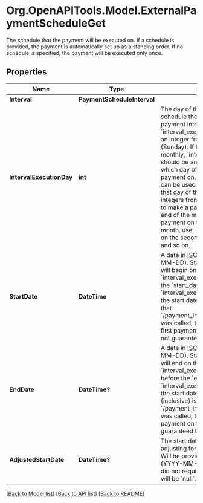 # Org.OpenAPITools.Model.ExternalPaymentScheduleGet
The schedule that the payment will be executed on. If a schedule is provided, the payment is automatically set up as a standing order. If no schedule is specified, the payment will be executed only once.

## Properties

Name | Type | Description | Notes
------------ | ------------- | ------------- | -------------
**Interval** | **PaymentScheduleInterval** |  | 
**IntervalExecutionDay** | **int** | The day of the interval on which to schedule the payment.  If the payment interval is weekly, &#x60;interval_execution_day&#x60; should be an integer from 1 (Monday) to 7 (Sunday).  If the payment interval is monthly, &#x60;interval_execution_day&#x60; should be an integer indicating which day of the month to make the payment on. Integers from 1 to 28 can be used to make a payment on that day of the month. Negative integers from -1 to -5 can be used to make a payment relative to the end of the month. To make a payment on the last day of the month, use -1; to make the payment on the second-to-last day, use -2, and so on. | 
**StartDate** | **DateTime** | A date in [ISO 8601](https://wikipedia.org/wiki/ISO_8601) format (YYYY-MM-DD). Standing order payments will begin on the first &#x60;interval_execution_day&#x60; on or after the &#x60;start_date&#x60;.  If the first &#x60;interval_execution_day&#x60; on or after the start date is also the same day that &#x60;/payment_initiation/payment/create&#x60; was called, the bank *may* make the first payment on that day, but it is not guaranteed to do so. | 
**EndDate** | **DateTime?** | A date in [ISO 8601](https://wikipedia.org/wiki/ISO_8601) format (YYYY-MM-DD). Standing order payments will end on the last &#x60;interval_execution_day&#x60; on or before the &#x60;end_date&#x60;. If the only &#x60;interval_execution_day&#x60; between the start date and the end date (inclusive) is also the same day that &#x60;/payment_initiation/payment/create&#x60; was called, the bank *may* make a payment on that day, but it is not guaranteed to do so. | 
**AdjustedStartDate** | **DateTime?** | The start date sent to the bank after adjusting for holidays or weekends.  Will be provided in [ISO 8601](https://wikipedia.org/wiki/ISO_8601) format (YYYY-MM-DD). If the start date did not require adjustment, this field will be &#x60;null&#x60;. | 

[[Back to Model list]](../README.md#documentation-for-models) [[Back to API list]](../README.md#documentation-for-api-endpoints) [[Back to README]](../README.md)

